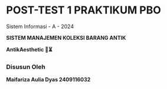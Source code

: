# POST-TEST 1 PRAKTIKUM PBO

Sistem Informasi - A - 2024
 
**SISTEM MANAJEMEN KOLEKSI BARANG ANTIK**

**AntikAesthetic 🔎⏳**
 
### Disusun Oleh

**Maifariza Aulia Dyas 2409116032**
